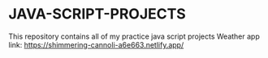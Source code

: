 # JAVA-SCRIPT-PROJECTS
This repository contains all of my practice java script projects
Weather app link: https://shimmering-cannoli-a6e663.netlify.app/
